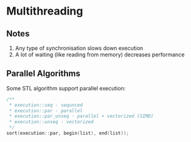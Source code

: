 # Multithreading

## Notes

 1. Any type of synchronisation slows down execution
 2. A lot of waiting (like reading from memory) decreases performance

## Parallel Algorithms

Some STL algorithm support parallel execution:
```c++
/**
 * execution::seq - sequnced
 * execution::par - parallel 
 * execution::par_unseq - parallel + vectorized (SIMD)
 * execution::unseq - vectorized
 */
sort(execution::par, begin(list), end(list));
```